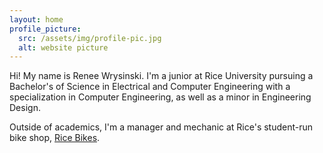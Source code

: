 ```yaml
---
layout: home
profile_picture:
  src: /assets/img/profile-pic.jpg
  alt: website picture
---
```


  Hi! My name is Renee Wrysinski. I'm a junior at Rice University pursuing a Bachelor's of Science in Electrical and Computer Engineering with a specialization in Computer Engineering, as well as a minor in Engineering Design.

  Outside of academics, I'm a manager and mechanic at Rice's student-run bike shop, [Rice Bikes](https://www.ricebikes.com/).
